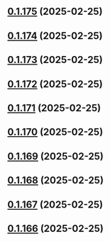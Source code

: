 ## [0.1.175](https://github.com/binary-braids/terraform-oracle/compare/v0.1.174...v0.1.175) (2025-02-25)



## [0.1.174](https://github.com/binary-braids/terraform-oracle/compare/v0.1.173...v0.1.174) (2025-02-25)



## [0.1.173](https://github.com/binary-braids/terraform-oracle/compare/v0.1.172...v0.1.173) (2025-02-25)



## [0.1.172](https://github.com/binary-braids/terraform-oracle/compare/v0.1.171...v0.1.172) (2025-02-25)



## [0.1.171](https://github.com/binary-braids/terraform-oracle/compare/v0.1.170...v0.1.171) (2025-02-25)



## [0.1.170](https://github.com/binary-braids/terraform-oracle/compare/v0.1.169...v0.1.170) (2025-02-25)



## [0.1.169](https://github.com/binary-braids/terraform-oracle/compare/v0.1.168...v0.1.169) (2025-02-25)



## [0.1.168](https://github.com/binary-braids/terraform-oracle/compare/v0.1.167...v0.1.168) (2025-02-25)



## [0.1.167](https://github.com/binary-braids/terraform-oracle/compare/v0.1.166...v0.1.167) (2025-02-25)



## [0.1.166](https://github.com/binary-braids/terraform-oracle/compare/v0.1.165...v0.1.166) (2025-02-25)



